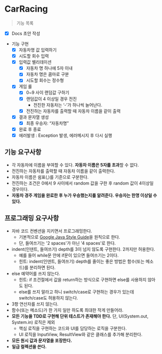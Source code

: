 # CarRacing

> 기능 목록
>
- [x]  Docs 초안 작성
- 기능 구현
    - [x]  자동차명 값 입력하기
    - [x]  시도할 회수 입력
    - [x]  입력값 벨리데이션
        - [x]  자동차 명 하나에 5자 이내
        - [x]  자동차 명은 콤마로 구분
        - [x]  시도할 회수는 정수형
    - [x]  게임 룰
        - [x]  0~9 사이 랜덤값 구하기
        - [x]  랜덤값이 4 이상일 경우 전진
            - 전진한 자동차는 ‘-’가 하나씩 늘어난다.
        - [x]  전진하는 자동차를 출력할 때 자동차 이름을 같이 출력
    - [x]  결과 문자열 생성
        - [x]  최종 우승자: “자동차명”
    - [x]  완료 후 종료
    - [x]  에러발생 : Exception 발생, 에러메시지 후 다시 실행

## **기능 요구사항**

- 각 자동차에 이름을 부여할 수 있다. **자동차 이름은 5자를 초과**할 수 없다.
- 전진하는 자동차를 출력할 때 자동차 이름을 같이 출력한다.
- 자동차 이름은 쉼표(,)를 기준으로 구분한다.
- 전진하는 조건은 0에서 9 사이에서 random 값을 구한 후 random 값이 4이상일 경우이다.
- **자동차 경주 게임을 완료한 후 누가 우승했는지를 알려준다. 우승자는 한명 이상일 수 있다.**

## **프로그래밍 요구사항**

- 자바 코드 컨벤션을 지키면서 프로그래밍한다.
    - 기본적으로 [Google Java Style Guide](https://google.github.io/styleguide/javaguide.html)을 원칙으로 한다.
    - 단, 들여쓰기는 '2 spaces'가 아닌 '4 spaces'로 한다.
- indent(인덴트, 들여쓰기) depth를 3이 넘지 않도록 구현한다. 2까지만 허용한다.
    - 예를 들어 while문 안에 if문이 있으면 들여쓰기는 2이다.
    - 힌트: indent(인덴트, 들여쓰기) depth를 줄이는 좋은 방법은 함수(또는 메소드)를 분리하면 된다.
- else 예약어를 쓰지 않는다.
    - 힌트: if 조건절에서 값을 return하는 방식으로 구현하면 else를 사용하지 않아도 된다.
    - else를 쓰지 말라고 하니 switch/case로 구현하는 경우가 있는데 switch/case도 허용하지 않는다.
- 3항 연산자를 쓰지 않는다.
- 함수(또는 메소드)가 한 가지 일만 하도록 최대한 작게 만들어라.
- **모든 기능을 TDD로 구현해 단위 테스트가 존재해야 한다.** 단, UI(System.out, System.in) 로직은 제외
    - 핵심 로직을 구현하는 코드와 UI를 담당하는 로직을 구분한다.
    - UI 로직을 InputView, ResultView와 같은 클래스를 추가해 분리한다.
- **모든 원시 값과 문자열을 포장한다.**
- **일급 컬렉션을 쓴다.**